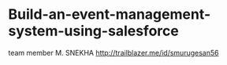 # Build-an-event-management-system-using-salesforce
team member M. SNEKHA http://trailblazer.me/id/smurugesan56
